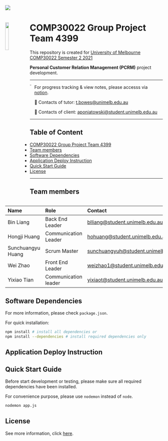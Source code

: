 <img src="https://images.unsplash.com/photo-1501776192086-602832fae6e6?ixid=MnwxMjA3fDB8MHxwaG90by1wYWdlfHx8fGVufDB8fHx8&ixlib=rb-1.2.1&auto=format&fit=crop&w=1350&q=80">

# <img src="https://cdn.freebiesupply.com/logos/large/2x/the-university-of-melbourne-logo-svg-vector.svg" width=15% align=left> COMP30022 Group Project Team 4399
This repository is created for [University of Melbourne](https://www.unimelb.edu.au) [COMP30022 Semester 2 2021](https://handbook.unimelb.edu.au/search) 

**Personal Customer Relation Management (PCRM)** project development.

---

<img src="https://icons-for-free.com/iconfiles/png/512/notion-1324440204874385945.png" width=2.3% align="left"> For progress tracking & view notes, please accesss via [notion](https://www.notion.so/huangsunchuangyu/COMP30022-IT-Project-e0687c4d6a7b4ee18d164b25c9bc93d8).


📩 Contacts of tutor: t.bowes@unimelb.edu.au

📧 Contacts of client: aponiatowski@student.unimelb.edu.au

---

## Table of Content
<!-- [<img src="https://cdn.freebiesupply.com/logos/large/2x/the-university-of-melbourne-logo-svg-vector.svg" width=20% align=left> -->
  - [COMP30022 Group Project Team 4399](#-comp30022-group-project-team-4399)
  - [Team members](#team-members)
  - [Software Dependencies](#software-dependencies)
  - [Application Deploy Instruction](#application-deploy-instruction)
  - [Quick Start Guide](#quick-start-guide)
  - [License](#license)

---

## Team members
| Name | Role | Contact | 
| :---- | :---- | :---- | 
| Bin Liang| Back End Leader | blliang@student.unimelb.edu.au | 
| Hongji Huang | Communication Leader | hohuang@student.unimelb.edu.au |
| Sunchuangyu Huang | Scrum Master | sunchuangyuh@student.unimelb.edu |
| Wei Zhao | Front End Leader | weizhao1@student.unimelb.edu.au |
| Yixiao Tian | Communication leader | yixiaot@student.unimelb.edu.au |

## Software Dependencies

For more information, please check `package.json`.

For quick installation:
```bash
npm install # install all dependencies or
npm install --dependencies # install required dependencies only
```

## Application Deploy Instruction

## Quick Start Guide
Before start development or testing, please make sure all required dependencies have been installed.

For convenience purpose, please use `nodemon` instead of `node`.
```bash
nodemon app.js
```

## License

See more information, click [here](https://github.com/Harrison-Huang666/COMP30022-49/blob/main/LICENSE).
